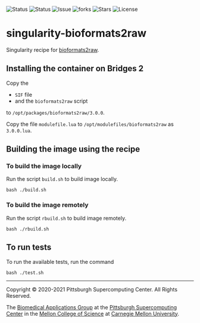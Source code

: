 ![Status](https://github.com/pscedu/singularity-bioformats2raw/actions/workflows/main.yml/badge.svg)
![Status](https://github.com/pscedu/singularity-bioformats2raw/actions/workflows/pretty.yml/badge.svg)
![Issue](https://img.shields.io/github/issues/pscedu/singularity-bioformats2raw)
![forks](https://img.shields.io/github/forks/pscedu/singularity-bioformats2raw)
![Stars](https://img.shields.io/github/stars/pscedu/singularity-bioformats2raw)
![License](https://img.shields.io/github/license/pscedu/singularity-bioformats2raw)

# singularity-bioformats2raw
Singularity recipe for [bioformats2raw](https://github.com/glencoesoftware/bioformats2raw).

## Installing the container on Bridges 2
Copy the

* `SIF` file
* and the `bioformats2raw` script

to `/opt/packages/bioformats2raw/3.0.0`.

Copy the file `modulefile.lua` to `/opt/modulefiles/bioformats2raw` as `3.0.0.lua`.

## Building the image using the recipe
### To build the image locally
Run the script `build.sh` to build image locally.

```
bash ./build.sh
```

### To build the image remotely
Run the script `rbuild.sh` to build image remotely.

```
bash ./rbuild.sh
```

## To run tests
To run the available tests, run the command

```
bash ./test.sh
```

---
Copyright © 2020-2021 Pittsburgh Supercomputing Center. All Rights Reserved.

The [Biomedical Applications Group](https://www.psc.edu/biomedical-applications/) at the [Pittsburgh Supercomputing Center](http://www.psc.edu) in the [Mellon College of Science](https://www.cmu.edu/mcs/) at [Carnegie Mellon University](http://www.cmu.edu).
